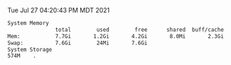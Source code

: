 Tue Jul 27 04:20:43 PM MDT 2021
```bash
System Memory
               total        used        free      shared  buff/cache   available
Mem:           7.7Gi       1.2Gi       4.2Gi       8.0Mi       2.3Gi       6.2Gi
Swap:          7.6Gi        24Mi       7.6Gi
System Storage
574M	.
```
```bash
